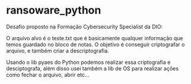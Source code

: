 # ransoware_python

Desafio proposto na Formação Cybersecurity Specialist da DIO:

O arquivo alvo é o teste.txt que é basicamente qualquer informação que temos guardado no bloco de notas.
O objetivo é conseguir criptografar o arquivo, e também criar a descriptografia.

Usando o lib pyaes do Python podemos realizar essa criptografia e desciptografa, além disso usei também a lib de OS para realizar ações
como fechar o arquivo, abrir etc...
